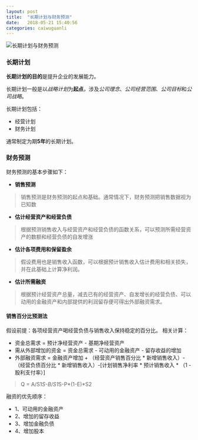 ```yaml
---
layout: post
title:  "长期计划与财务预测"
date:   2018-05-21 15:40:56
categories: caiwuguanli
---
```



![长期计划与财务预测]({{site.url}}/assets/images/blog/timg.jpg)


### 长期计划
**长期计划的目的**是提升企业的发展能力。

长期计划一般是以*战略计划*为**起点**，涉及*公司理念*、*公司经营范围*、*公司目标*和*公司战略*。

长期计划包括：

- 经营计划
- 财务计划

通常制定为期**5年**的长期计划。

### 财务预测

财务预测的基本步骤如下：
- **销售预测**  
> 销售预测是财务预测的起点和基础。通常情况下，财务预测把销售数据视为已知数

- **估计经营资产和经营负债**
> 根据预测销售收入与经营资产和经营负债的函数关系，可以预测所需经营资产的数额和经营负债的自发增涨

- **估计各项费用和保留盈余**
> 假设费用也是销售收入函数，可以根据预计销售收入估计费用和相关损失，并在此基础上计算净利润。
- **估计所需融资**
> 根据预计经营资产总量，减去已有的经营资产、自发增长的经营负债、可以动用的金融资产和内部提供的利润留存便可得出外部融资需求。

#### 销售百分比预测法 
假设前提：各项经营资产喝经营负债与销售收入保持稳定的百分比。
相关计算：
- 资金总需求 = 预计净经营资产 - 基期净经营资产
- 需从外部增加的资金 = 资金总需求 - 可动用的金融资产 - 留存收益的增加
- 外部融资需求 = 金融资产增加 + （经营资产销售百分比 * 新增销售收入）-（经营负债百分比 * 新增销售收入）-[计划销售净利率 * 预计销售收入 * （1 - 股利支付率）]
> Q = A/S1*S-B/S1*S-P*(1-E)*S2

融资的优先顺序：
- 1、可动用的金融资产
- 2、增加的留存收益
- 3、增加金融负债
- 4、增加股本

















